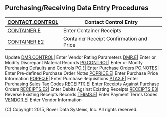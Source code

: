 ## Purchasing/Receiving Data Entry Procedures
<PageHeader />

| [CONTACT.CONTROL](../CONTACT-CONTROL/README.md) | Contact Control Entry                    |
| ----------------------------------------------- | ---------------------------------------- |
| [CONTAINER.E](../CONTAINER-E/README.md)         | Enter Container Receipts                 |
| [CONTAINER.E2](../CONTAINER-E2/README.md)       | Container Receipt Confirmation and Price |
Update
[DMR.CONTROL](../DMR-CONTROL/README.md)| Enter Vendor Rating Parameters
[DMR.E](../DMR-E/README.md)| Enter or Modify Discrepant Material Records
[PO.CONTROL](../PO-CONTROL/README.md)| Enter or Modify Purchasing Defaults and Controls
[PO.E](../PO-E/README.md)| Enter Purchase Orders
[PO.NOTES](../PO-NOTES/README.md)| Enter Pre-defined Purchase Order Notes
[POPRICE.E](../POPRICE-E/README.md)| Enter Purchase Price Information
[POREQ.E](../POREQ-E/README.md)| Enter Purchase Requisitions
[PTAX.E](../PTAX-E/README.md)| Enter Purchasing Sales Tax Codes
[RECEIPTS.E](../RECEIPTS-E/README.md)| Enter Receipts Against Purchase Orders
[RECEIPTS.E2](../RECEIPTS-E2/README.md)| Enter Debits Against Existing Receipts
[RECEIPTS.E3](../RECEIPTS-E3/README.md)| Reverse Existing Receipts Records
[TERMS.E](../TERMS-E/README.md)| Enter Payment Terms Codes
[VENDOR.E](../VENDOR-E/README.md)| Enter Vendor Information

(C) Copyright 2015, Rover Data Systems, Inc.
All rights reserved.
<badge text= "Version 8.10.57 " vertical="middle" />

<PageFooter />
